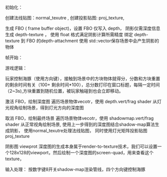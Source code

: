 初始化：

创建法线贴图：normal_texutre ,
创建投影贴图: proj_texture,

生成 FBO ( frame buffer object)，设置 FBO 仅写入 depth， 阴影仅需深度信息 
生成 depth-texture ， 使用 float 格式满足阴影计算所需精度
绑定 depth-texture 到 FBO 的depth-attachment
使用 std::vector保存场景中会产生阴影的物体

帧开始：

游戏逻辑：

玩家控制海豚（使用方向键），接触到场景中的方块物体就得分，分数和方块重置的剩余时间有关（100+ 剩余时间*100），总分数打印在窗口标题，每隔一定时间（2~3s),方块重置到随机位置，被玩家触碰到也会立即移动。

激活 FBO，绘制深度图
遍历场景物体vecotr，使用 depth.vert/frag shader 从灯光视角绘制场景，得到灯光方向的深度图

取消 FBO，绘制最终场景
遍历场景物体vecotr，使用 shadowmap.vert/frag shader 从正常视角绘制场景, 使用上一步得到的深度图结合shadow-map算法生成阴影， 使用normal_texutre处理法线贴图， 同时使用灯光矩阵投影贴图proj_texture

阴影图 viewprot
深度图的生成本身属于render-to-texture技术，我们可以设置一个128x128的viewport，然后绘制一个深度图的screen-quad，用来查看这个texture，

输入处理：
按数字键8开关shadow-map渲染管线，四个方向键控制海豚
